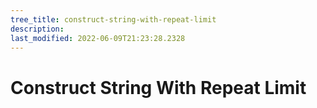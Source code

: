 ```yaml
---
tree_title: construct-string-with-repeat-limit
description: 
last_modified: 2022-06-09T21:23:28.2328
---
```


# Construct String With Repeat Limit
